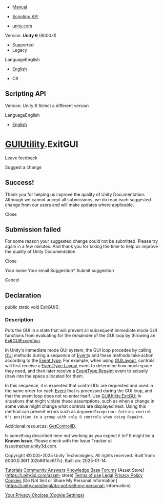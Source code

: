 [ ]()

  * [Manual](../Manual/index.html)
  * [Scripting API](../ScriptReference/index.html)

  * [unity.com](https://unity.com/)

Version: **Unity 6** (6000.0)

  * Supported
  * Legacy

LanguageEnglish

  * [English]()

  * C#

[ ](https://docs.unity3d.com)

## Scripting API

Version: Unity 6 Select a different version

LanguageEnglish

  * [English]()

#  [GUIUtility](GUIUtility.html).ExitGUI

Leave feedback

Suggest a change

## Success!

Thank you for helping us improve the quality of Unity Documentation. Although
we cannot accept all submissions, we do read each suggested change from our
users and will make updates where applicable.

Close

## Submission failed

For some reason your suggested change could not be submitted. Please <a>try
again</a> in a few minutes. And thank you for taking the time to help us
improve the quality of Unity Documentation.

Close

Your name Your email Suggestion* Submit suggestion

Cancel

[ ]()

## Declaration

public static void ExitGUI();

### Description

Puts the GUI in a state that will prevent all subsequent immediate mode GUI
functions from evaluating for the remainder of the GUI loop by throwing an
[ExitGUIException](ExitGUIException.html).

In Unity's immediate mode GUI system, the GUI loop procedes by calling
[GUI](GUI.html) methods during a sequence of [Event](Event.html)s and these
methods take action according to the [Event.type](Event-type.html). For
example, when using [GUILayout](GUILayout.html), controls will first receive a
[EventType.Layout](EventType.Layout.html) event to determine how much space
they need, and then later receive a
[EventType.Repaint](EventType.Repaint.html) event to actually draw into the
space allocated for them.  
  
In this sequence, it is expected that control IDs are requested and used in
the same order for each [Event](Event.html) that is processed during the GUI
loop, and that the event loop does not re-enter itself. Use
[GUIUtility.ExitGUI](GUIUtility.ExitGUI.html) in situations that might violate
these assumptions, such as when a change in some value might change what
controls are displayed next. Using this method can prevent errors such as
`ArgumentException: Getting control 0's position in a group with only 0
controls when doing Repaint`.  
  
Additional resources: [GetControlID](GUIUtility.GetControlID.html).

Is something described here not working as you expect it to? It might be a
**Known Issue**. Please check with the Issue Tracker at
[issuetracker.unity3d.com](https://issuetracker.unity3d.com).

Copyright ©2005-2025 Unity Technologies. All rights reserved. Built from:
6000.0.36f1 (02b661dc617c). Built on: 2025-01-14.

[Tutorials](https://unity3d.com/learn) [Community
Answers](https://answers.unity3d.com) [Knowledge
Base](https://support.unity3d.com/hc/en-us)
[Forums](https://forum.unity3d.com) [Asset Store](https://unity3d.com/asset-
store) [Terms of use](https://docs.unity3d.com/Manual/TermsOfUse.html)
[Legal](https://unity.com/legal) [Privacy
Policy](https://unity.com/legal/privacy-policy)
[Cookies](https://unity.com/legal/cookie-policy) [Do Not Sell or Share My
Personal Information](https://unity.com/legal/do-not-sell-my-personal-
information)

[Your Privacy Choices (Cookie Settings)](javascript:void\(0\);)

